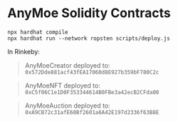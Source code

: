 # AnyMoe Solidity Contracts

```shell
npx hardhat compile
npx hardhat run --network ropsten scripts/deploy.js
```

In Rinkeby:
> AnyMoeCreator deployed to: `0x572Dde881acf43fEA17060d8E927b359bF780C2c`

> AnyMoeNFT deployed to: `0xC5f06C1e1D0F353344614B0FBe3a42ecB2CFda00`

> AnyMoeAuction deployed to: `0xA9CB72c31afE60Bf2601a6A42E197d2336f63B8E`

